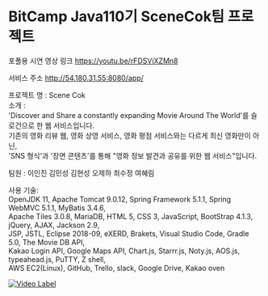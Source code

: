 # BitCamp Java110기 SceneCok팀 프로젝트

포폴용 시연 영상 링크
https://youtu.be/rFDSViXZMn8

서비스 주소
http://54.180.31.55:8080/app/

프로젝트 명 : Scene Cok  
소개 :  
'Discover and Share a constantly expanding Movie Around The World'를 슬로건으로 한 웹 서비스입니다.  
기존의 영화 리뷰 웹, 영화 상영 서비스, 영화 평점 서비스와는 다르게 최신 영화만이 아닌,  
'SNS 형식'과 '장면 콘텐츠'를 통해 "영화 정보 발견과 공유를 위한 웹 서비스"입니다.  
  
팀원 : 이인진 김민성 김현성 오제하 최수정 여혜림  
  
사용 기술:  
OpenJDK 11, Apache Tomcat 9.0.12, Spring Framework 5.1.1, Spring WebMVC 5.1.1, MyBatis 3.4.6,  
Apache Tiles 3.0.8, MariaDB, HTML 5, CSS 3, JavaScript, BootStrap 4.1.3,  jQuery, AJAX, Jackson 2.9,  
JSP, JSTL, Eclipse 2018-09, eXERD, Brakets, Visual Studio Code, Gradle 5.0, The Movie DB API,  
Kakao Login API, Google Maps API, Chart.js, Starrr.js,  Noty.js, AOS.js, typeahead.js, PuTTY, Z shell,  
AWS EC2(Linux), GitHub, Trello, slack, Google Drive, Kakao oven  


[![Video Label](http://img.youtube.com/vi/rFDSViXZMn8/0.jpg)](https://youtu.be/rFDSViXZMn8)

